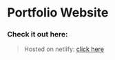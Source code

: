 # Portfolio Website

### Check it out here:
>Hosted on netlify: <bt/>
>[click here](https://tender-ride-3b9ec3.netlify.app/)
